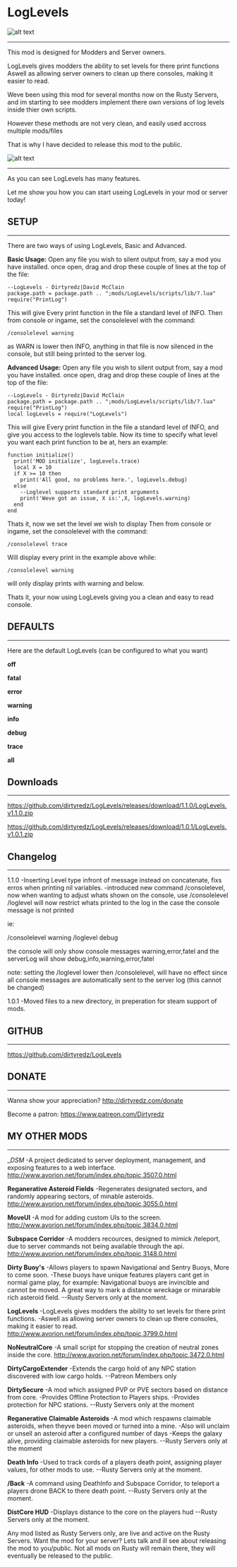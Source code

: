 # LogLevels

![alt text](http://imgur.com/UyQU5y2.png)
___
This mod is designed for Modders and Server owners.

LogLevels gives modders the ability to set levels for there print functions
Aswell as allowing server owners to clean up there consoles, making it easier to read.

Weve been using this mod for several months now on the Rusty Servers, and im starting to see modders implement there own versions of log levels inside thier own scripts.

However these methods are not very clean, and easily used accross multiple mods/files

That is why I have decided to release this mod to the public.

![alt text](http://imgur.com/YP4RuRg.png)
___

As you can see LogLevels has many features.

Let me show you how you can start useing LogLevels in your mod or server today!

## SETUP
___
There are two ways of using LogLevels, Basic and Advanced.

__Basic Usage:__
Open any file you wish to silent output from, say a mod you have installed.
once open, drag and drop these couple of lines at the top of the file:

    --LogLevels - Dirtyredz|David McClain
    package.path = package.path .. ";mods/LogLevels/scripts/lib/?.lua"
    require("PrintLog")

This will give Every print function in the file a standard level of INFO.
Then from console or ingame, set the consolelevel with the command:

    /consolelevel warning

as WARN is lower then INFO, anything in that file is now silenced in the console, but still being printed to the server log.

__Advanced Usage:__
Open any file you wish to silent output from, say a mod you have installed.
once open, drag and drop these couple of lines at the top of the file:

    --LogLevels - Dirtyredz|David McClain
    package.path = package.path .. ";mods/LogLevels/scripts/lib/?.lua"
    require("PrintLog")
    local logLevels = require("LogLevels")

This will give Every print function in the file a standard level of INFO, and give you access to the loglevels table.
Now its time to specify what level you want each print function to be at, hers an example:

    function initialize()
      print('MOD initialize', logLevels.trace)
      local X = 10
      if X >= 10 then
        print('All good, no problems here.', logLevels.debug)
      else
        --Loglevel supports standard print arguments
        print('Weve got an issue, X is:',X, logLevels.warning)
      end
    end

Thats it, now we set the level we wish to display
Then from console or ingame, set the consolelevel with the command:

    /consolelevel trace

Will display every print in the example above
while:

    /consolelevel warning

will only display prints with warning and below.

Thats it, your now using LogLevels giving you a clean and easy to read console.


## DEFAULTS
___

Here are the default LogLevels (can be configured to what you want)

__off__

__fatal__

__error__

__warning__

__info__

__debug__

__trace__

__all__


## Downloads
___
https://github.com/dirtyredz/LogLevels/releases/download/1.1.0/LogLevels.v1.1.0.zip

https://github.com/dirtyredz/LogLevels/releases/download/1.0.1/LogLevels.v1.0.1.zip


## Changelog
___
1.1.0
  -Inserting Level type infront of message instead on concatenate, fixs erros when printing nil variables.
  -introduced new command /consolelevel, now when wanting to adjust whats shown on the console, use /consolelevel
  /loglevel will now restrict whats printed to the log in the case the console message is not printed

  ie:

  /consolelevel warning
  /loglevel debug

  the console will only show console messages warning,error,fatel
  and the serverLog will show debug,info,warning,error,fatel

  note:
  setting the /loglevel lower then /consolelevel, will have no effect since all console messages are automatically sent to the server log (this cannot be changed)

1.0.1
  -Moved files to a new directory, in preperation for steam support of mods.


## GITHUB
___
https://github.com/dirtyredz/LogLevels


## DONATE
___
Wanna show your appreciation?
http://dirtyredz.com/donate

Become a patron:
https://www.patreon.com/Dirtyredz


## MY OTHER MODS
___
__DSM_
-A project dedicated to server deployment, management, and exposing features to a web interface.
http://www.avorion.net/forum/index.php/topic,3507.0.html

__Reganerative Asteroid Fields__
-Regenerates designated sectors, and randomly appearing sectors, of minable asteroids.
http://www.avorion.net/forum/index.php/topic,3055.0.html

__MoveUI__
-A mod for adding custom UIs to the screen.
http://www.avorion.net/forum/index.php/topic,3834.0.html

__Subspace Corridor__
-A modders recources, designed to mimick /teleport, due to server commands not being available through the api.
http://www.avorion.net/forum/index.php/topic,3148.0.html

__Dirty Buoy's__
-Allows players to spawn Navigational and Sentry Buoys, More to come soon.
-These buoys have unique features players cant get in normal game play, for example: Navigational buoys are invincible and cannot be moved. A great way to mark a distance wreckage or minarable rich asteroid field.
--Rusty Servers only at the moment.

__LogLevels__
-LogLevels gives modders the ability to set levels for there print functions.
-Aswell as allowing server owners to clean up there consoles, making it easier to read.
http://www.avorion.net/forum/index.php/topic,3799.0.html

__NoNeutralCore__
-A small script for stopping the creation of neutral zones inside the core.
http://www.avorion.net/forum/index.php/topic,3472.0.html

__DirtyCargoExtender__
-Extends the cargo hold of any NPC station discovered with low cargo holds.
--Patreon Members only

__DirtySecure__
-A mod which assigned PVP or PVE sectors based on distance from core.
-Provides Offline Protection to Players ships.
-Provides protection for NPC stations.
--Rusty Servers only at the moment

__Reganerative Claimable Asteroids__
-A mod which respawns claimable asteroids, when theyve been moved or turned into a mine.
-Also will unclaim or unsell an asteroid after a configured number of days
-Keeps the galaxy alive, providing claimable asteroids for new players.
--Rusty Servers only at the moment

__Death Info__
-Used to track cords of a players death point, assigning player values, for other mods to use.
--Rusty Servers only at the moment.

__/Back__
-A command using DeathInfo and Subspace Corridor, to teleport a players drone BACK to there death point.
--Rusty Servers only at the moment.

__DistCore HUD__
-Displays distance to the core on the players hud
--Rusty Servers only at the moment.

Any mod listed as Rusty Servers only, are live and active on the Rusty Servers.
Want the mod for your server? Lets talk and ill see about releasing the mod to you/public.
Not all mods on Rusty will remain there, they will eventually be released to the public.
